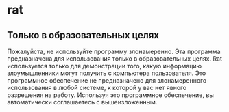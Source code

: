 # rat

## Только в образовательных целях
Пожалуйста, не используйте программу злонамеренно. Эта программа предназначена для использования только в образовательных целях. Rat используется только для демонстрации того, какую информацию злоумышленники могут получить с компьютера пользователя. Это программное обеспечение не предназначено для злонамеренного использования в любой системе, к которой у вас нет явного разрешения на работу. Используя это программное обеспечение, вы автоматически соглашаетесь с вышеизложенным.
